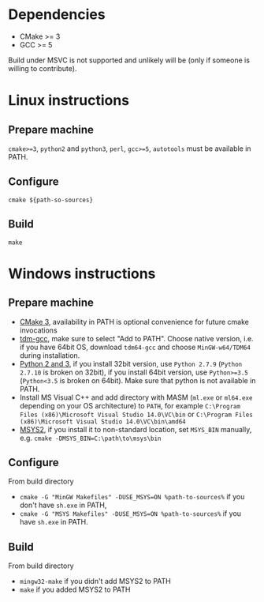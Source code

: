 # Dependencies

- CMake >= 3
- GCC >= 5

Build under MSVC is not supported and unlikely will be (only if someone is willing to contribute).

# Linux instructions

## Prepare machine

`cmake>=3`, `python2` and `python3`, `perl`, `gcc>=5`, `autotools` must be available in PATH.

## Configure
`cmake ${path-so-sources}`

## Build
`make`

# Windows instructions

## Prepare machine

- [CMake 3](http://www.cmake.org/download/), availability in PATH is optional convenience
  for future cmake invocations
- [tdm-gcc](http://tdm-gcc.tdragon.net/download), make sure to select "Add to PATH".
  Choose native version, i.e. if you have 64bit OS, download `tdm64-gcc`
  and choose `MinGW-w64/TDM64` during installation.
- [Python 2 and 3](https://www.python.org/downloads/), if you install 32bit version,
  use `Python 2.7.9` (`Python 2.7.10` is broken on 32bit), if you install 64bit version,
  use `Python>=3.5` (`Python<3.5` is broken on 64bit).
  Make sure that python is not available in PATH.
- Install MS Visual C++ and add directory with MASM (`ml.exe` or `ml64.exe`
  depending on your OS architecture) to `PATH`, for example
  `C:\Program Files (x86)\Microsoft Visual Studio 14.0\VC\bin` or
  `C:\Program Files (x86)\Microsoft Visual Studio 14.0\VC\bin\amd64`
- [MSYS2](http://msys2.github.io/), if you install it to non-standard location,
  set `MSYS_BIN` manually, e.g. `cmake -DMSYS_BIN=C:\path\to\msys\bin`

## Configure
From build directory
- `cmake -G "MinGW Makefiles" -DUSE_MSYS=ON %path-to-sources%` if you don't have `sh.exe` in PATH,
- `cmake -G "MSYS Makefiles" -DUSE_MSYS=ON %path-to-sources%` if you have `sh.exe` in PATH.

## Build
From build directory
- `mingw32-make` if you didn't add MSYS2 to PATH
- `make` if you added MSYS2 to PATH
